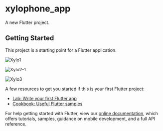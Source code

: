 # xylophone_app

A new Flutter project.

## Getting Started



This project is a starting point for a Flutter application.

![Xylo1](https://user-images.githubusercontent.com/70236162/141260318-4d2c7249-7773-425a-b064-5cd3db363a7b.png)

![Xylo2-1](https://user-images.githubusercontent.com/70236162/141261241-9aaf7007-635d-4b3a-9ac0-19cd99704ab2.png)

![Xylo3](https://user-images.githubusercontent.com/70236162/141260356-0835869b-e796-43bc-a454-969cb41ed672.png)

A few resources to get you started if this is your first Flutter project:

- [Lab: Write your first Flutter app](https://flutter.dev/docs/get-started/codelab)
- [Cookbook: Useful Flutter samples](https://flutter.dev/docs/cookbook)

For help getting started with Flutter, view our
[online documentation](https://flutter.dev/docs), which offers tutorials,
samples, guidance on mobile development, and a full API reference.
